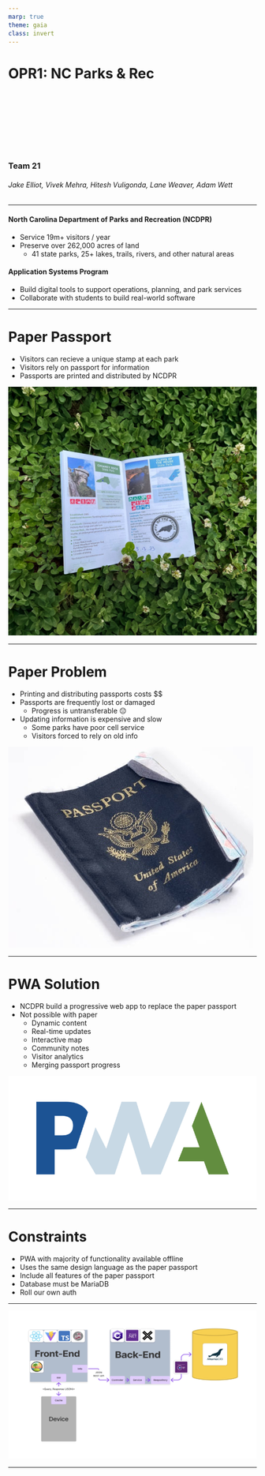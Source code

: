 ```yaml
---
marp: true
theme: gaia
class: invert
---
```


# OPR1: NC Parks & Rec
<br /><br /><br /><br /><br /><br /><br />
### Team 21
###### Jake Elliot, Vivek Mehra, Hitesh Vuligonda, Lane Weaver, Adam Wett

---

#### North Carolina Department of Parks and Recreation (NCDPR)
- Service 19m+ visitors / year
- Preserve over 262,000 acres of land
	- 41 state parks, 25+ lakes, trails, rivers, and other natural areas

#### Application Systems Program
- Build digital tools to support operations, planning, and park services
- Collaborate with students to build real-world software

<!--
ADAM: 
So a bit about our sponsor. NCDPR was established in 1916 and has since grown to preserve over 262 thousand acres of land, including 41 parks, and more than 25 other natural areas adored by Carolinians. 
-->

---

# Paper Passport
- Visitors can recieve a unique stamp at each park
- Visitors rely on passport for information
- Passports are printed and distributed by NCDPR


![bg left:50%](./img/paper.jpg)

---

# Paper Problem
- Printing and distributing passports costs $$
- Passports are frequently lost or damaged
	- Progress is untransferable 😔
- Updating information is expensive and slow
	- Some parks have poor cell service
	- Visitors forced to rely on old info



![bg right:30%](./img/wet.jpg)

---

# PWA Solution
- NCDPR build a progressive web app to replace the paper passport
- Not possible with paper
	- Dynamic content
	- Real-time updates
	- Interactive map
	- Community notes
	- Visitor analytics
	- Merging passport progress

![bg opacity:0.2](./img/pwalogo.svg)

---

# Constraints
- PWA with majority of functionality available offline
- Uses the same design language as the paper passport
- Include all features of the paper passport
- Database must be MariaDB
- Roll our own auth

---

![bg](./img/system-design.jpg)

---